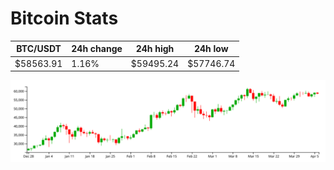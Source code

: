# Bitcoin Stats

BTC/USDT|24h change|24h high|24h low|
|---|---|---|---|
|$58563.91|1.16%|$59495.24|$57746.74|

<img src="./chart.svg">
